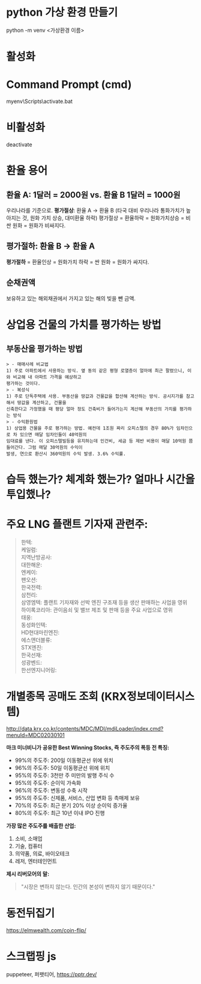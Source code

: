 # python 가상 환경 만들기
python -m venv <가상환경 이름>
# 활성화
# Command Prompt (cmd)
myenv\Scripts\activate.bat
# 비활성화
deactivate

# 환율 용어
## 환율 A: 1달러 = 2000원 vs. 환율 B 1달러 = 1000원
우리나라를 기준으로.
**평가절상**: 환율 A -> 환율 B (타국 대비 우리나라 통화가치가 높아지는 것, 원화 가치 상승, 대미환율 하락)
평가절상 = 환율하락 = 원화가치상승 = 비싼 원화 = 원화가 비싸지다.

## 평가절하: 환율 B -> 환율 A
**평가절하** = 환율인상 = 원화가치 하락 = 싼 원화 = 원화가 싸지다.

## 순채권액
보유하고 있는 해외채권에서 가지고 있는 해의 빚을 뺀 금액. 

# 상업용 건물의 가치를 평가하는 방법
## 부동산을 평가하는 방법
    > - 매매사례 비교법
    1) 주로 아파트에서 사용하는 방식. 옆 동의 같은 평형 로열층이 얼마에 최근 팔렸으니, 이와 비교해 내 아파트 가격을 예상하고
    평가하는 것이다.
    > - 복성식
    1) 주로 단독주택에 사용. 부동산을 땅값과 건물값을 합산해 계산하는 방식. 공시지가를 참고해서 땅값을 계산하고, 건물을
    신축한다고 가정했을 때 평당 얼마 정도 건축비가 들어가는지 계산해 부동산의 가치를 평가하는 방식
    > - 수익환원법
    1) 상업용 건물을 주로 평가하는 방법. 예컨데 1조원 짜리 오피스텔의 경우 80%가 임차인으로 차 있으면 매달 임차인들이 40억원의
    임대료를 낸다. 이 오피스텔빌등을 유지하는데 인건비, 세금 등 제반 비용이 매달 10억원 쯤 들어간다. 그럼 매달 30억원의 수익이
    발생, 연으로 환산시 360억원의 수익 발생. 3.6% 수익률.  

# 습득 했는가? 체계화 했는가? 얼마나 시간을 투입했나?


# 주요 LNG 플랜트 기자재 관련주:
> 한텍:  
> 케일럼:  
> 지역난방공사:  
> 대한해운:  
> 엔케이:  
> 팬오션:  
> 한국전력:  
> 삼천리:  
> 삼영엠텍: 플랜트 기자재와 선박 엔진 구조재 등을 생산 판매하는 사업을 영위  
> 하이록코리아: 관이음쇠 및 밸브 제조 및 판매 등을 주요 사업으로 영위  
> 태웅:  
> 동성화인텍:  
> HD현대마린엔진:  
> 에스앤더블류:  
> STX엔진:  
> 한국선재:  
> 성광벤드:  
> 한선엔지니어링:  

# 개별종목 공매도 조회 (KRX정보데이터시스템)
http://data.krx.co.kr/contents/MDC/MDI/mdiLoader/index.cmd?menuId=MDC02030101



**마크 미너비니가 공유한 Best Winning Stocks, 즉 주도주의 폭등 전 특징:**

* 99%의 주도주: 200일 이동평균선 위에 위치
* 96%의 주도주: 50일 이동평균선 위에 위치
* 95%의 주도주: 3천만 주 미만의 발행 주식 수
* 95%의 주도주: 순이익 가속화
* 96%의 주도주: 변동성 수축 시작
* 95%의 주도주: 신제품, 서비스, 산업 변화 등 촉매제 보유
* 70%의 주도주: 최근 분기 20% 이상 순이익 증가율
* 80%의 주도주: 최근 10년 이내 IPO 진행

**가장 많은 주도주를 배출한 산업:**

1.  소비, 소매업
2.  기술, 컴퓨터
3.  의약품, 의료, 바이오테크
4.  레저, 엔터테인먼트

**제시 리버모어의 말:**

>   "시장은 변하지 않는다. 인간의 본성이 변하지 않기 때문이다."

# 동전뒤집기

https://elmwealth.com/coin-flip/

# 스크랩핑 js
puppeteer, 퍼팻티어, https://pptr.dev/